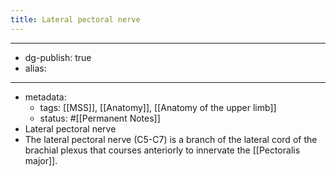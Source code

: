 ```yaml
---
title: Lateral pectoral nerve
---
```


- --
- dg-publish: true
- alias:
- --
- metadata:
	- tags: [[MSS]], [[Anatomy]], [[Anatomy of the upper limb]]
	- status: #[[Permanent Notes]]
- Lateral pectoral nerve
- The lateral pectoral nerve (C5-C7) is a branch of the lateral cord of the brachial plexus that courses anteriorly to innervate the [[Pectoralis major]].
